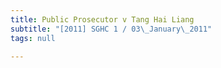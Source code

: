 ```yaml
---
title: Public Prosecutor v Tang Hai Liang
subtitle: "[2011] SGHC 1 / 03\_January\_2011"
tags: null

---
```



